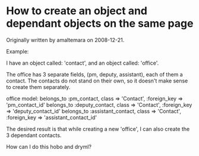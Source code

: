 # How to create an object and dependant objects on the same page

Originally written by amaltemara on 2008-12-21.

Example: 

I have an object called: 'contact', and an object called: 'office'.

The office has 3 separate fields, (pm, deputy, assistant), each of them a contact. The contacts do not stand on their own, so it doesn't make sense to create them separately.

office model:
belongs_to :pm_contact, class => 'Contact', :foreign_key => 'pm_contact_id'
belongs_to :deputy_contact, class => 'Contact', :foreign_key => 'deputy_contact_id'
belongs_to :assistant_contact, class => 'Contact', :foreign_key => 'assistant_contact_id'


The desired result is that while creating a new 'office', I can also create the 3 dependant contacts.

How can I do this hobo and dryml?

